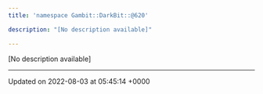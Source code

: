 ```yaml
---
title: 'namespace Gambit::DarkBit::@620'

description: "[No description available]"

---
```







[No description available]






-------------------------------

Updated on 2022-08-03 at 05:45:14 +0000